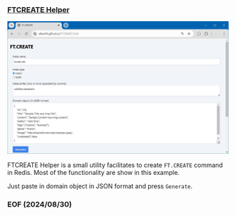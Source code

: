 ### [FTCREATE Helper](https://albert0i.github.io/src/FTCREATE.html)

![alt FTCREATE Helper](FTCREATE-Helper.JPG)

FTCREATE Helper is a small utility facilitates to create `FT.CREATE` command in Redis. Most of the functionality are show in this example. 

Just paste in domain object in JSON format and press `Generate`. 

### EOF (2024/08/30)
